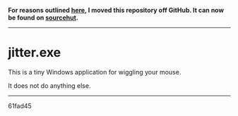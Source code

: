 **For reasons outlined [here][autopilot], I moved this repository off GitHub.
It can now be found on [sourcehut][sourcehut].**

[autopilot]: https://github.com/juni2k/autopilot#motivation
[sourcehut]: https://git.sr.ht/~juni/jitter.exe

---

# jitter.exe

This is a tiny Windows application for wiggling your mouse.

It does not do anything else.

---

61fad45
